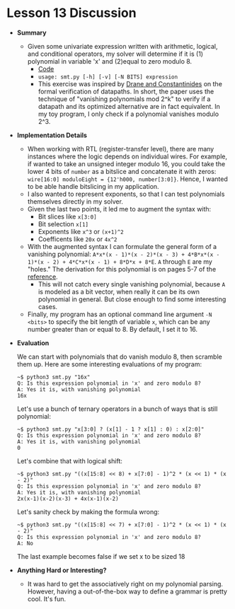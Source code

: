 # Lesson 13 Discussion

* __Summary__
  * Given some univariate expression written with arithmetic, logical, and conditional operators, my solver will determine if it is (1) polynomial in variable 'x' and (2)equal to zero modulo 8.
    * [Code](https://github.com/matth2k/cs6120-exercises/blob/main/l13)
    * `usage: smt.py [-h] [-v] [-N BITS] expression`
    * This exercise was inspired by [Drane and Constantinides](https://cas.ee.ic.ac.uk/people/gac1/pubs/TheoDACKC11.pdf) on the formal verification of datapaths. In short, the paper uses the technique of "vanishing polynomials mod 2^k" to verify if a datapath and its optimized alternative are in fact equivalent. In my toy program, I only check if a polynomial vanishes modulo 2^3.

* __Implementation Details__
  * When working with RTL (register-transfer level), there are many instances where the logic depends on individual wires. For example, if wanted to take an unsigned integer modulo 16, you could take the lower 4 bits of `number` as a bitslice and concatenate it with zeros: `wire[16:0] moduloEight = {12'h000, number[3:0]}`. Hence, I wanted to be able handle bitslicing in my application.
  * I also wanted to represent exponents, so that I can test polynomials themselves directly in my solver.
  * Given the last two points, it led me to augment the syntax with:
    * Bit slices like `x[3:0]`
    * Bit selection `x[1]`
    * Exponents like `x^3` or `(x+1)^2`
    * Coefficents like `20x` or `4x^2`
  * With the augmented syntax I can formulate the general form of a vanishing polynomial: `A*x*(x - 1)*(x - 2)*(x - 3) + 4*B*x*(x - 1)*(x - 2) + 4*C*x*(x - 1) + 8*D*x + 8*E`. `A` through `E` are my "holes." The derivation for this polynomial is on pages 5-7 of the [reference](https://cas.ee.ic.ac.uk/people/gac1/pubs/TheoDACKC11.pdf).
    * This will not catch every single vanishing polynomial, because `A` is modeled as a bit vector, when really it can be its own polynomial in general. But close enough to find some interesting cases.
  * Finally, my program has an optional command line argument `-N <bits>` to specify the bit length of variable `x`, which can be any number greater than or equal to 8. By default, I set it to 16.

* __Evaluation__

  We can start with polynomials that do vanish modulo 8, then scramble them up. Here are some interesting evaluations of my program:

  ```
  ~$ python3 smt.py "16x"
  Q: Is this expression polynomial in 'x' and zero modulo 8?
  A: Yes it is, with vanishing polynomial
  16x
  ```
  Let's use a bunch of ternary operators in a bunch of ways that is still polynomial:
  ```
  ~$ python3 smt.py "x[3:0] ? (x[1] - 1 ? x[1] : 0) : x[2:0]"
  Q: Is this expression polynomial in 'x' and zero modulo 8?
  A: Yes it is, with vanishing polynomial
  0
  ```
  Let's combine that with logical shift:
  ```
  ~$ python3 smt.py "((x[15:8] << 8) + x[7:0] - 1)^2 * (x << 1) * (x - 2)"
  Q: Is this expression polynomial in 'x' and zero modulo 8?
  A: Yes it is, with vanishing polynomial
  2x(x-1)(x-2)(x-3) + 4x(x-1)(x-2)
  ```
  Let's sanity check by making the formula wrong:
  ```
  ~$ python3 smt.py "((x[15:8] << 7) + x[7:0] - 1)^2 * (x << 1) * (x - 2)"
  Q: Is this expression polynomial in 'x' and zero modulo 8?
  A: No
  ```
  
  The last example becomes false if we set x to be sized 18

* __Anything Hard or Interesting?__
  * It was hard to get the associatively right on my polynomial parsing. However, having a out-of-the-box way to define a grammar is pretty cool. It's fun.
